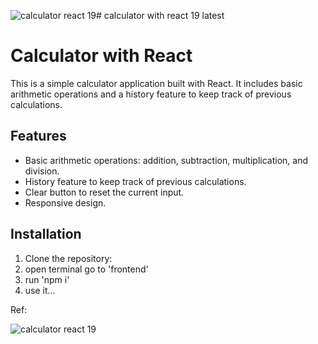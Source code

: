 ![calculator react 19 ](https://github.com/user-attachments/assets/c88faa46-2f86-4a17-88c3-bd50f1f59328)# calculator with react 19 latest
 
# Calculator with React

This is a simple calculator application built with React. It includes basic arithmetic operations and a history feature to keep track of previous calculations.

## Features

- Basic arithmetic operations: addition, subtraction, multiplication, and division.
- History feature to keep track of previous calculations.
- Clear button to reset the current input.
- Responsive design.

## Installation

1. Clone the repository:
2. open terminal go to 'frontend'
3. run 'npm i'
4. use it...


Ref:


   ![calculator react 19 ](https://github.com/user-attachments/assets/97d98bdd-7d89-4a4a-81da-059d5195ec95)
